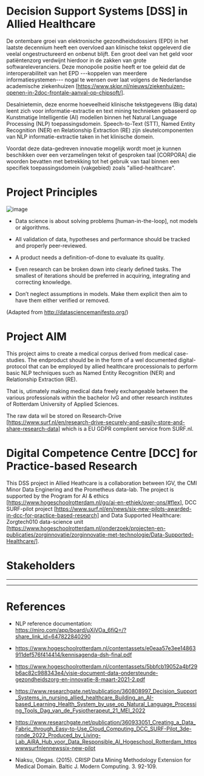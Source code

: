 # Decision Support Systems [DSS] in Allied Healthcare
De ontembare groei van elektronische gezondheidsdossiers (EPD) in het laatste decennium heeft een overvloed aan klinische tekst opgeleverd die veelal ongestructureerd en onbenut blijft.  Een groot deel van het geld voor patiëntenzorg verdwijnt hierdoor in de zakken van grote softwareleveranciers. Deze monopolie positie heeft er toe geleid dat de interoperabiliteit van het EPD ---koppelen van  meerdere informatiesystemen--- nogal te wensen over laat volgens de Nederlandse academische ziekenhuizen [https://www.skipr.nl/nieuws/ziekenhuizen-openen-in-2doc-frontale-aanval-op-chipsoft/].

Desalnietemin, deze enorme hoeveelheid klinische tekstgegevens (Big data) leent zich voor informatie-extractie en text mining technieken gebaseerd op Kunstmatige Intelligentie (AI) modellen binnen het Natural Language Processing (NLP) toepassingsdomein. Speech-to-Text (STT), Named Entity Recognition (NER) en Relationship Extraction (RE) zijn sleutelcomponenten van NLP informatie-extractie taken in het klinische domein. 

Voordat deze data-gedreven innovatie mogelijk wordt moet je kunnen beschikken over een verzamelingen tekst of gesproken taal [CORPORA] die woorden bevatten met betrekking tot het gebruik van taal binnen een specifiek toepassingsdomein (vakgebied) zoals "allied-healthcare".


# Project Principles 

![image](https://user-images.githubusercontent.com/684692/190854318-53c7040b-9d54-4cc7-a19a-a281349d6145.png)


- Data science is about solving problems [human-in-the-loop], not models or algorithms.

- All validation of data, hypotheses and performance should be tracked and properly peer-reviewed.

- A product needs a definition-of-done to evaluate its quality.

- Even research can be broken down into clearly defined tasks. The smallest of iterations should be preferred in acquiring, integrating and correcting knowledge.

- Don’t neglect assumptions in models. Make them explicit then aim to have them either verified or removed.

(Adapted from http://datasciencemanifesto.org/)

# Project AIM

This project aims to create a medical corpus derived from medical case-studies. The endproduct should be in the form of a wel documented digital-protocol that can be employed by allied healthcare processionals to perform basic NLP techniques such as Named Entity Recognition (NER) and Relationship Extraction (RE).

That is, utimately making medical data freely exchangeable between the various professionals within the bachelor IvG and other research institutes of Rotterdam University of Applied Sciences.

The raw data wil be stored on Research-Drive [https://www.surf.nl/en/research-drive-securely-and-easily-store-and-share-research-data] which is a EU GDPR complient service from SURF.nl. 

# Digital Competence Centre [DCC] for Practice-based Research
This DSS project in Allied Heathcare is a collaboration between IGV, the CMI Minor Data Enginering and the Prometheus data-lab.
The project is supported by the Program for AI & ethics [https://www.hogeschoolrotterdam.nl/go/ai-en-ethiek/over-ons/#flex], DCC SURF-pilot project [https://www.surf.nl/en/news/six-new-pilots-awarded-in-dcc-for-practice-based-research] and Data Supported Healthcare: Zorgtech010 data-science unit
[https://www.hogeschoolrotterdam.nl/onderzoek/projecten-en-publicaties/zorginnovatie/zorginnovatie-met-technologie/Data-Supported-Healthcare/].

# Stakeholders

***********
***********

# References

- NLP reference documentation: https://miro.com/app/board/uXjVOa_6fiQ=/?share_link_id=647822840290

- https://www.hogeschoolrotterdam.nl/contentassets/e0eaa57e3ee14863911def576f414414/kennisagenda-dsh-final.pdf

- https://www.hogeschoolrotterdam.nl/contentassets/5bbfcb19052a4bf29b6ac82c988343e4/visie-document-data-ondersteunde-gezondheidszorg-en-innovatie-8-maart-2021-2.pdf

- https://www.researchgate.net/publication/360808997_Decision_Support_Systems_in_nursing_allied_healthcare_Building_an_AI-based_Learning_Health_System_by_use_op_Natural_Language_Processing_Tools_Dag_van_de_Fysiotherapeut_21_MEI_2022

- https://www.researchgate.net/publication/360933051_Creating_a_Data_Fabric_through_Easy-to-Use_Cloud_Computing_DCC_SURF-Pilot_3de-ronde_2022_Produced_by_Living-Lab_AiRA_Hub_voor_Data_Responsible_AI_Hogeschool_Rotterdam_httpswwwsurfnlennewssix-new-pilot

- Niaksu, Olegas. (2015). CRISP Data Mining Methodology Extension for Medical Domain. Baltic J. Modern Computing. 3. 92-109.

